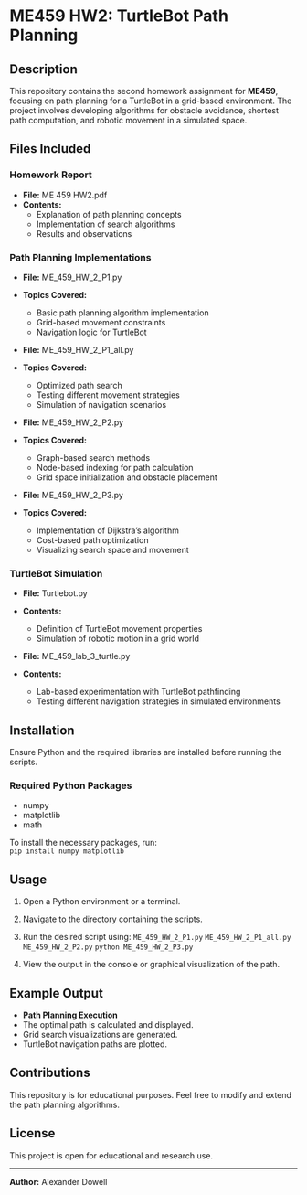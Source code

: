 # ME459 HW2: TurtleBot Path Planning

## Description  
This repository contains the second homework assignment for **ME459**, focusing on path planning for a TurtleBot in a grid-based environment. The project involves developing algorithms for obstacle avoidance, shortest path computation, and robotic movement in a simulated space.

## Files Included  

### **Homework Report**  
- **File:** ME 459 HW2.pdf  
- **Contents:**  
  - Explanation of path planning concepts  
  - Implementation of search algorithms  
  - Results and observations  

### **Path Planning Implementations**  
- **File:** ME_459_HW_2_P1.py  
- **Topics Covered:**  
  - Basic path planning algorithm implementation  
  - Grid-based movement constraints  
  - Navigation logic for TurtleBot  

- **File:** ME_459_HW_2_P1_all.py  
- **Topics Covered:**  
  - Optimized path search  
  - Testing different movement strategies  
  - Simulation of navigation scenarios  

- **File:** ME_459_HW_2_P2.py  
- **Topics Covered:**  
  - Graph-based search methods  
  - Node-based indexing for path calculation  
  - Grid space initialization and obstacle placement  

- **File:** ME_459_HW_2_P3.py  
- **Topics Covered:**  
  - Implementation of Dijkstra’s algorithm  
  - Cost-based path optimization  
  - Visualizing search space and movement  

### **TurtleBot Simulation**  
- **File:** Turtlebot.py  
- **Contents:**  
  - Definition of TurtleBot movement properties  
  - Simulation of robotic motion in a grid world  

- **File:** ME_459_lab_3_turtle.py  
- **Contents:**  
  - Lab-based experimentation with TurtleBot pathfinding  
  - Testing different navigation strategies in simulated environments  

## Installation  
Ensure Python and the required libraries are installed before running the scripts.  

### Required Python Packages  
- numpy  
- matplotlib  
- math  

To install the necessary packages, run:  
```pip install numpy matplotlib```


## Usage  
1. Open a Python environment or a terminal.  
2. Navigate to the directory containing the scripts.  
3. Run the desired script using:
```ME_459_HW_2_P1.py```
```ME_459_HW_2_P1_all.py```
```ME_459_HW_2_P2.py```
```python ME_459_HW_2_P3.py```

5. View the output in the console or graphical visualization of the path.

## Example Output  

- **Path Planning Execution**  
- The optimal path is calculated and displayed.  
- Grid search visualizations are generated.  
- TurtleBot navigation paths are plotted.

## Contributions  
This repository is for educational purposes. Feel free to modify and extend the path planning algorithms.

## License  
This project is open for educational and research use.  

---
**Author:** Alexander Dowell  
